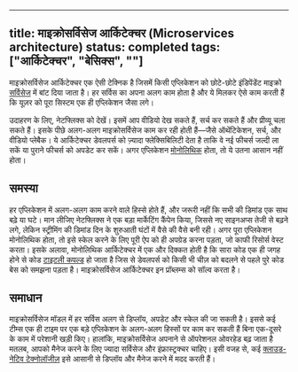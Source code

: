 
---
title: माइक्रोसर्विसेज आर्किटेक्चर (Microservices architecture)
status: completed
tags: ["आर्किटेक्चर", "बेसिक्स", ""]
---

माइक्रोसर्विसेज आर्किटेक्चर एक ऐसी टेक्निक है जिसमें किसी एप्लिकेशन को छोटे-छोटे इंडिपेंडेंट माइक्रो [सर्विसेज](/hi/service/) में बांट दिया जाता है। हर सर्विस का अपना अलग काम होता है और ये मिलकर ऐसे काम करती हैं कि यूज़र को पूरा सिस्टम एक ही एप्लिकेशन जैसा लगे।

उदाहरण के लिए, नेटफ्लिक्स को देखें।
इसमें आप वीडियो देख सकते हैं, सर्च कर सकते हैं और प्रीव्यू चला सकते हैं। इसके पीछे अलग-अलग माइक्रोसर्विसेज काम कर रही होती हैं—जैसे ऑथेंटिकेशन, सर्च, और वीडियो प्लेबैक। ये आर्किटेक्चर डेवलपर्स को ज़्यादा फ्लेक्सिबिलिटी देता है ताकि वे नई फीचर्स जल्दी ला सकें या पुराने फीचर्स को अपडेट कर सकें। अगर एप्लिकेशन [मोनोलिथिक](/hi/monolithic-apps/) होता, तो ये उतना आसान नहीं होता।

## समस्या 

हर एप्लिकेशन में अलग-अलग काम करने वाले हिस्से होते हैं, और जरूरी नहीं कि सभी की डिमांड एक साथ बढ़े या घटे। मान लीजिए नेटफ्लिक्स ने एक बड़ा मार्केटिंग कैंपेन किया, जिससे नए साइनअप्स तेजी से बढ़ने लगे, लेकिन स्ट्रीमिंग की डिमांड दिन के शुरुआती घंटों में वैसे की वैसे बनी रही। अगर पूरा एप्लिकेशन मोनोलिथिक होता, तो इसे स्केल करने के लिए पूरी ऐप को ही अपग्रेड करना पड़ता, जो काफी रिसोर्स वेस्ट करता। इसके अलावा, मोनोलिथिक आर्किटेक्चर में एक और दिक्कत होती है कि सारा कोड एक ही जगह होने से कोड [टाइटली कपल्ड](/hi/tightly-coupled-architecture/) हो जाता है जिस से डेवलपर्स को किसी भी चीज़ को बदलने से पहले पुरे कोड बेस को समझना पड़ता है। माइक्रोसर्विसेज आर्किटेक्चर इन प्रॉब्लम्स को सॉल्व करता है।

## समाधान 

माइक्रोसर्विसेज मॉडल में हर सर्विस अलग से डिप्लॉय, अपडेट और स्केल की जा सकती है। इससे कई टीम्स एक ही टाइम पर एक बड़े एप्लिकेशन के अलग-अलग हिस्सों पर काम कर सकती हैं बिना एक-दूसरे के काम में परेशानी खड़ी किए। हालांकि, माइक्रोसर्विसेज अपनाने से ऑपरेशनल ओवरहेड बढ़ जाता है मतलब, आपको मैनेज करने के लिए ज्यादा सर्विसेज और इंफ्रास्ट्रक्चर चाहिए। इसी वजह से, कई [क्लाउड-नेटिव टेक्नोलॉजीज़](/hi/cloud-native-tech/) इसे आसानी से डिप्लॉय और मैनेज करने में मदद करती हैं।
